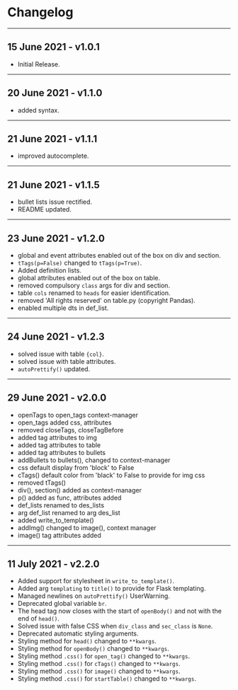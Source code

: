 # Changelog

__________________________________________________________________

## 15 June 2021 - v1.0.1

- Initial Release.

__________________________________________________________________

## 20 June 2021 - v1.1.0

- added syntax.

__________________________________________________________________

## 21 June 2021 - v1.1.1

- improved autocomplete.

__________________________________________________________________

## 21 June 2021 - v1.1.5

- bullet lists issue rectified.
- README updated.

__________________________________________________________________

## 23 June 2021 - v1.2.0

- global and event attributes enabled out of the box on div and section.
- `tTags(p=False)` changed to `tTags(p=True)`.
- Added definition lists.
- global attributes enabled out of the box on table.
- removed compulsory `class` args for div and section.
- table `cols` renamed to `heads` for easier identification.
- removed 'All rights reserved' on table.py (copyright Pandas).
- enabled multiple dts in def_list.

__________________________________________________________________

## 24 June 2021 - v1.2.3

- solved issue with table `{col}`.
- solved issue with table attributes.
- `autoPrettify()` updated.

__________________________________________________________________

## 29 June 2021 - v2.0.0

- openTags to open_tags context-manager
- open_tags added css, attributes
- removed closeTags, closeTagBefore
- added tag attributes to img
- added tag attributes to table
- added tag attributes to bullets
- addBullets to bullets(), changed to context-manager
- css default display from 'block' to False
- cTags() default color from 'black' to False to provide for img css
- removed tTags()
- div(), section() added as context-manager
- p() added as func, attributes added
- def_lists renamed to des_lists
- arg def_list renamed to arg des_list
- added write_to_template()
- addImg() changed to image(), context manager
- image() tag attributes added

__________________________________________________________________

## 11 July 2021 - v2.2.0

- Added support for stylesheet in `write_to_template()`.
- Added arg `templating` to `title()` to provide for Flask templating.
- Managed newlines on `autoPrettify()` UserWarning.
- Deprecated global variable `br`.
- The head tag now closes with the start of `openBody()` and not with the end of `head()`.
- Solved issue with false CSS when `div_class` and `sec_class` is `None`.
- Deprecated automatic styling arguments.
- Styling method for `head()` changed to `**kwargs`.
- Styling method for `openBody()` changed to `**kwargs`.
- Styling method `.css()` for `open_tag()` changed to `**kwargs`.
- Styling method `.css()` for `cTags()` changed to `**kwargs`.
- Styling method `.css()` for `image()` changed to `**kwargs`.
- Styling method `.css()` for `startTable()` changed to `**kwargs`.
